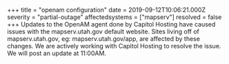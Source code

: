 +++
title = "openam configuration"
date = 2019-09-12T10:06:21.000Z
severity = "partial-outage"
affectedsystems = ["mapserv"]
resolved = false
+++
Updates to the OpenAM agent done by Capitol Hosting have caused issues with the mapserv.utah.gov default website. Sites living off of mapserv.utah.gov, eg: mapserv.utah.gov/app, are affected by these changes. We are actively working with Capitol Hosting to resolve the issue. We will post an update at 11:00AM.
